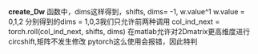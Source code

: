 **create_Dw**
函数中，dims这样得到，shifts, dims= -1, w.value^1
w.value = 0,1,2
分别得到的dims = 1,0,3我们只允许前两种调用
col_ind_next = torch.roll(col_ind_next, shifts, dims)
在matlab允许对2Dmatrix更高维度进行circshift,矩阵不发生修改
pytorch这么使用会报错，因此特判